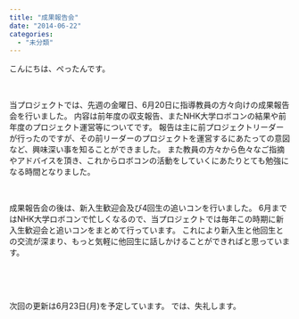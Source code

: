 ```yaml
---
title: "成果報告会"
date: "2014-06-22"
categories: 
  - "未分類"
---
```


こんにちは、ぺったんです。

 

当プロジェクトでは、先週の金曜日、6月20日に指導教員の方々向けの成果報告会を行いました。 内容は前年度の収支報告、またNHK大学ロボコンの結果や前年度のプロジェクト運営等についてです。 報告は主に前プロジェクトリーダーが行ったのですが、その前リーダーのプロジェクトを運営するにあたっての意図など、興味深い事を知ることができました。 また教員の方々から色々なご指摘やアドバイスを頂き、これからロボコンの活動をしていくにあたりとても勉強になる時間となりました。

 

成果報告会の後は、新入生歓迎会及び4回生の追いコンを行いました。 6月まではNHK大学ロボコンで忙しくなるので、当プロジェクトでは毎年この時期に新入生歓迎会と追いコンをまとめて行っています。 これにより新入生と他回生との交流が深まり、もっと気軽に他回生に話しかけることができればと思っています。

 

 

次回の更新は6月23日(月)を予定しています。 では、失礼します。

